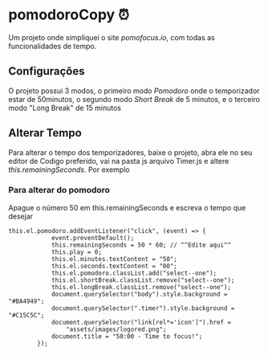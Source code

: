 # pomodoroCopy ⏰
Um projeto onde simpliquei o site *pomofocus.io*, com todas as funcionalidades de tempo.

## Configurações
O projeto possui 3 modos, o primeiro modo *Pomodoro* onde o temporizador estar de 50minutos, o segundo modo *Short Break* de 5 minutos, e o terceiro modo "Long Break" de 15 minutos

## Alterar Tempo
Para alterar o tempo dos temporizadores, baixe o projeto, abra ele no seu editor de Codigo preferido, vai na pasta js arquivo Timer.js e altere *this.remainingSeconds*. Por exemplo
### Para alterar do pomodoro
Apague o número 50 em this.remainingSeconds e escreva o tempo que desejar
```
this.el.pomodoro.addEventListener("click", (event) => {
			event.preventDefault();
			this.remainingSeconds = 50 * 60; // ^^Edite aqui^^
			this.play = 0;
			this.el.minutes.textContent = "50";
			this.el.seconds.textContent = "00";
			this.el.pomodoro.classList.add("select--one");
			this.el.shortBreak.classList.remove("select--one");
			this.el.longBreak.classList.remove("select--one");
			document.querySelector("body").style.background = "#BA4949";
			document.querySelector(".timer").style.background = "#C15C5C";
			document.querySelector("link[rel*='icon']").href =
				"assets/images/logored.png";
			document.title = "50:00 - Time to focus!";
		});
```
